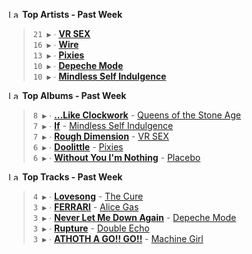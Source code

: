 <!--START_LASTFM_ARTISTS:{"period": "7day", "rows": 5}-->
<a href="https://last.fm" target="_blank"><img src="https://user-images.githubusercontent.com/17434202/215290617-e793598d-d7c9-428f-9975-156db1ba89cc.svg" alt="Last.fm Logo" width="18" height="13"/></a> **Top Artists - Past Week**

> `21 ▶️` ∙ **[VR SEX](https://www.last.fm/music/VR+SEX)**<br/>
> `16 ▶️` ∙ **[Wire](https://www.last.fm/music/Wire)**<br/>
> `13 ▶️` ∙ **[Pixies](https://www.last.fm/music/Pixies)**<br/>
> `10 ▶️` ∙ **[Depeche Mode](https://www.last.fm/music/Depeche+Mode)**<br/>
> `10 ▶️` ∙ **[Mindless Self Indulgence](https://www.last.fm/music/Mindless+Self+Indulgence)**<br/>
<!--END_LASTFM_ARTISTS-->

<!--START_LASTFM_ALBUMS:{"period": "7day", "rows": 5}-->
<a href="https://last.fm" target="_blank"><img src="https://user-images.githubusercontent.com/17434202/215290617-e793598d-d7c9-428f-9975-156db1ba89cc.svg" alt="Last.fm Logo" width="18" height="13"/></a> **Top Albums - Past Week**

> `8 ▶️` ∙ **[...Like Clockwork](https://www.last.fm/music/Queens+of+the+Stone+Age/...Like+Clockwork)** - [Queens of the Stone Age](https://www.last.fm/music/Queens+of+the+Stone+Age)<br/>
> `7 ▶️` ∙ **[If](https://www.last.fm/music/Mindless+Self+Indulgence/If)** - [Mindless Self Indulgence](https://www.last.fm/music/Mindless+Self+Indulgence)<br/>
> `7 ▶️` ∙ **[Rough Dimension](https://www.last.fm/music/VR+SEX/Rough+Dimension)** - [VR SEX](https://www.last.fm/music/VR+SEX)<br/>
> `6 ▶️` ∙ **[Doolittle](https://www.last.fm/music/Pixies/Doolittle)** - [Pixies](https://www.last.fm/music/Pixies)<br/>
> `6 ▶️` ∙ **[Without You I'm Nothing](https://www.last.fm/music/Placebo/Without+You+I%27m+Nothing)** - [Placebo](https://www.last.fm/music/Placebo)<br/>
<!--END_LASTFM_ALBUMS-->

<!--START_LASTFM_TRACKS:{"period": "7day", "rows": 5}-->
<a href="https://last.fm" target="_blank"><img src="https://user-images.githubusercontent.com/17434202/215290617-e793598d-d7c9-428f-9975-156db1ba89cc.svg" alt="Last.fm Logo" width="18" height="13"/></a> **Top Tracks - Past Week**

> `4 ▶️` ∙ **[Lovesong](https://www.last.fm/music/The+Cure/_/Lovesong)** - [The Cure](https://www.last.fm/music/The+Cure)<br/>
> `3 ▶️` ∙ **[FERRARI](https://www.last.fm/music/Alice+Gas/_/FERRARI)** - [Alice Gas](https://www.last.fm/music/Alice+Gas)<br/>
> `3 ▶️` ∙ **[Never Let Me Down Again](https://www.last.fm/music/Depeche+Mode/_/Never+Let+Me+Down+Again)** - [Depeche Mode](https://www.last.fm/music/Depeche+Mode)<br/>
> `3 ▶️` ∙ **[Rupture](https://www.last.fm/music/Double+Echo/_/Rupture)** - [Double Echo](https://www.last.fm/music/Double+Echo)<br/>
> `3 ▶️` ∙ **[ATHOTH A GO!! GO!!](https://www.last.fm/music/Machine+Girl/_/ATHOTH+A+GO!!+GO!!)** - [Machine Girl](https://www.last.fm/music/Machine+Girl)<br/>
<!--END_LASTFM_TRACKS-->